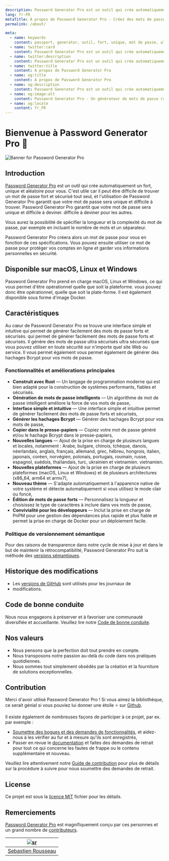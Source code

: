 ```yaml
---
description: Password Generator Pro est un outil qui crée automatiquement un mot de passe fort, unique et aléatoire pour vous. Ceci est utile car il peut être difficile de trouver un mot de passe fort et sécurisé par soi-même.
lang: fr-FR
metaTitle: À propos de Password Generator Pro - Créez des mots de passe sécurisés, forts et uniques.
permalink: /about/

meta:
  - name: keywords
    content: passport, generator, outil, fort, unique, mot de passe, aléatoire, sécurisé
  - name: twitter:card
    content: Password Generator Pro est un outil qui crée automatiquement un mot de passe fort, unique et aléatoire pour vous. Ceci est utile car il peut être difficile de trouver un mot de passe fort et sécurisé par soi-même.
  - name: twitter:description
    content: Password Generator Pro est un outil qui crée automatiquement un mot de passe fort, unique et aléatoire pour vous. Ceci est utile car il peut être difficile de trouver un mot de passe fort et sécurisé par soi-même.
  - name: twitter:title
    content: A propos de Password Generator Pro
  - name: og:title
    content: A propos de Password Generator Pro
  - name: og:description
    content: Password Generator Pro est un outil qui crée automatiquement un mot de passe fort, unique et aléatoire pour vous. Ceci est utile car il peut être difficile de trouver un mot de passe fort et sécurisé par soi-même.
  - name: og:image:alt
    content: Password Generator Pro - Un générateur de mots de passe rapide, simple et sécurisé
  - name: og:locale
    content: fr_FR
---
```


# Bienvenue à Password Generator Pro 👋

![Banner for Password Generator Pro](../../.vuepress/public/banner.svg)

## Introduction

[Password Generator Pro][website-url] est un outil qui crée automatiquement un
fort, unique et aléatoire pour vous. C'est utile car il peut être difficile de
trouver un mot de passe fort et sécurisé tout seul, et l'utilisation de Password
Generator Pro garantit que votre mot de passe sera unique et difficile à
trouver. Password Generator Pro garantit que votre mot de passe sera unique et
difficile à deviner. difficile à deviner pour les autres.

Vous aurez la possibilité de spécifier la longueur et la complexité du mot de
passe, par exemple en incluant le nombre de mots et un séparateur.

Password Generator Pro créera alors un mot de passe pour vous en fonction de
ces spécifications. Vous pouvez ensuite utiliser ce mot de passe pour protéger
vos comptes en ligne et garder vos informations personnelles en sécurité.

## Disponible sur macOS, Linux et Windows

Password Generator Pro prend en charge macOS, Linux et Windows, ce qui vous
permet d'être opérationnel quelle que soit la plateforme. vous pouvez donc être
opérationnel, quelle que soit la plate-forme. Il est également disponible sous
forme d'image Docker.

## Caractéristiques

Au cœur de Password Generator Pro se trouve une interface simple et intuitive
qui permet de générer facilement des mots de passe forts et sécurisés. qui
permet de générer facilement des mots de passe forts et sécurisés. Il génère
des mots de passe ultra sécurisés ultra sécurisés que vous pouvez utiliser en
toute sécurité sur n'importe quel site Web ou service. Il vous permet également
vous permet également de générer des hachages Bcrypt pour vos mots de passe.

### Fonctionnalités et améliorations principales

- **Construit avec Rust** — Un langage de programmation moderne qui est bien
  adapté pour la construction de systèmes performants, fiables et sécurisés.
- **Génération de mots de passe intelligents** — Un algorithme de mot de passe
  intelligent améliore la force de vos mots de passe,
- **Interface simple et intuitive** — Une interface simple et intuitive permet
  de générer facilement des mots de passe forts et sécurisés,
- **Générer les hachages Bcrypt** — Générer des hachages Bcrypt pour vos mots de
  passe,
- **Copier dans le presse-papiers** — Copiez votre mot de passe généré et/ou le
  hachage Bcrypt dans le presse-papiers,
- **Nouvelles langues** — Ajout de la prise en charge de plusieurs langues et
  locales, notamment : Arabe, bulgare, chinois, tchèque, danois, néerlandais,
  anglais, français, allemand, grec, hébreu, hongrois, italien, japonais,
  coréen, norvégien, polonais, portugais, roumain, russe, espagnol, suédois,
  thaïlandais, turc, ukrainien et vietnamien. vietnamien.
- **Nouvelles plateformes** — Ajout de la prise en charge de plusieurs
  plateformes (macOS, Linux et Windows) et de plusieurs architectures (x86_64,
  arm64 et armv7),
- **Nouveau thème** — S'adapte automatiquement à l'apparence native de votre
  système et détecte automatiquement si vous utilisez le mode clair ou foncé,
- **Édition de mots de passe forts** — Personnalisez la longueur et choisissez
  le type de caractères à inclure dans vos mots de passe,
- **Convivialité pour les développeurs** — Inclut la prise en charge de PnPM
  pour une gestion des dépendances plus rapide et plus fiable et permet la
  prise en charge de Docker pour un déploiement facile.

### Politique de versionnement sémantique

Pour des raisons de transparence dans notre cycle de mise à jour et dans le but
de maintenir la rétrocompatibilité, Password Generator Pro suit la méthode des
[versions sémantiques][semver-url].

## Historique des modifications

- Les [versions de GitHub][releases-url] sont utilisés pour les journaux de
- modifications.

## Code de bonne conduite

Nous nous engageons à préserver et à favoriser une communauté diversifiée et
accueillante. Veuillez lire notre [Code de bonne conduite][code-of-conduct-url].

## Nos valeurs

- Nous pensons que la perfection doit tout prendre en compte.
- Nous transposons notre passion au-delà du code dans nos pratiques quotidiennes.
- Nous sommes tout simplement obsédés par la création et la fourniture de
  solutions exceptionnelles.

## Contribution

Merci d'avoir utilisé Password Generator Pro ! Si vous aimez la bibliothèque,
ce serait génial si vous pouviez lui donner une étoile ⭐ sur
[Github][github-url].

Il existe également de nombreuses façons de participer à ce projet, par ex. par
exemple :

- [Soumettre des bogues et des demandes de fonctionnalités][issues-url], et
  aidez-nous à les vérifier au fur et à mesure qu'ils sont enregistrés,
- Passer en revue le [documentation][docs-url] et faites des demandes de retrait
  pour tout ce qui concerne les fautes de frappe ou le contenu supplémentaire et
  nouveau.

Veuillez lire attentivement notre [Guide de contribution][contributing-url] pour
plus de détails sur la procédure à suivre pour nous soumettre des demandes de
retrait.

## License

Ce projet est sous la [licence MIT][license-url] fichier pour les détails.

## Remerciements

[Password Generator Pro][website-url] est magnifiquement conçu par ces personnes
et un grand nombre de [contributeurs][contributors-url].

| [![sr]][sr-url] |
|:-----------------:|
| [Sebastien Rousseau][sr-url]|

[code-of-conduct-url]: https://github.com/sebastienrousseau/password-generator-pro/blob/master/.github/CODE-OF-CONDUCT.md
[contributing-url]: https://github.com/sebastienrousseau/password-generator-pro/blob/master/.github/CONTRIBUTING.md
[contributors-url]: https://github.com/sebastienrousseau/password-generator-pro/graphs/contributors "List of contributors"
[docs-url]: https://github.com/sebastienrousseau/password-generator-pro/tree/master/docs
[github-url]: https://github.com/sebastienrousseau/password-generator-pro
[issues-url]: https://github.com/sebastienrousseau/password-generator-pro/issues
[license-url]: https://github.com/sebastienrousseau/password-generator-pro/blob/main/COPYRIGHT
[releases-url]: https://github.com/sebastienrousseau/password-generator-pro/releases
[semver-url]: http://semver.org/
[sr-url]: https://github.com/sebastienrousseau
[sr]: https://avatars0.githubusercontent.com/u/1394998?s=117 "Sebastien Rousseau"
[website-url]: https://password-generator.pro
